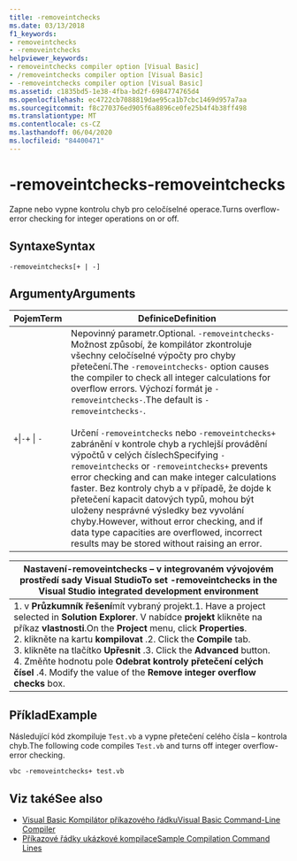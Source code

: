 ```yaml
---
title: -removeintchecks
ms.date: 03/13/2018
f1_keywords:
- removeintchecks
- -removeintchecks
helpviewer_keywords:
- removeintchecks compiler option [Visual Basic]
- /removeintchecks compiler option [Visual Basic]
- -removeintchecks compiler option [Visual Basic]
ms.assetid: c1835bd5-1e38-4fba-bd2f-6984774765d4
ms.openlocfilehash: ec4722cb7088819dae95ca1b7cbc1469d957a7aa
ms.sourcegitcommit: f8c270376ed905f6a8896ce0fe25b4f4b38ff498
ms.translationtype: MT
ms.contentlocale: cs-CZ
ms.lasthandoff: 06/04/2020
ms.locfileid: "84400471"
---
```

# <a name="-removeintchecks"></a><span data-ttu-id="f3e8c-102">-removeintchecks</span><span class="sxs-lookup"><span data-stu-id="f3e8c-102">-removeintchecks</span></span>
<span data-ttu-id="f3e8c-103">Zapne nebo vypne kontrolu chyb pro celočíselné operace.</span><span class="sxs-lookup"><span data-stu-id="f3e8c-103">Turns overflow-error checking for integer operations on or off.</span></span>  
  
## <a name="syntax"></a><span data-ttu-id="f3e8c-104">Syntaxe</span><span class="sxs-lookup"><span data-stu-id="f3e8c-104">Syntax</span></span>  
  
```console  
-removeintchecks[+ | -]  
```  
  
## <a name="arguments"></a><span data-ttu-id="f3e8c-105">Argumenty</span><span class="sxs-lookup"><span data-stu-id="f3e8c-105">Arguments</span></span>  
  
|<span data-ttu-id="f3e8c-106">Pojem</span><span class="sxs-lookup"><span data-stu-id="f3e8c-106">Term</span></span>|<span data-ttu-id="f3e8c-107">Definice</span><span class="sxs-lookup"><span data-stu-id="f3e8c-107">Definition</span></span>|  
|---|---|  
|<span data-ttu-id="f3e8c-108">`+`&#124;`-`</span><span class="sxs-lookup"><span data-stu-id="f3e8c-108">`+` &#124; `-`</span></span>|<span data-ttu-id="f3e8c-109">Nepovinný parametr.</span><span class="sxs-lookup"><span data-stu-id="f3e8c-109">Optional.</span></span> <span data-ttu-id="f3e8c-110">`-removeintchecks-`Možnost způsobí, že kompilátor zkontroluje všechny celočíselné výpočty pro chyby přetečení.</span><span class="sxs-lookup"><span data-stu-id="f3e8c-110">The `-removeintchecks-` option causes the compiler to check all integer calculations for overflow errors.</span></span> <span data-ttu-id="f3e8c-111">Výchozí formát je `-removeintchecks-`.</span><span class="sxs-lookup"><span data-stu-id="f3e8c-111">The default is `-removeintchecks-`.</span></span><br /><br /> <span data-ttu-id="f3e8c-112">Určení `-removeintchecks` nebo `-removeintchecks+` zabránění v kontrole chyb a rychlejší provádění výpočtů v celých číslech</span><span class="sxs-lookup"><span data-stu-id="f3e8c-112">Specifying `-removeintchecks` or `-removeintchecks+` prevents error checking and can make integer calculations faster.</span></span> <span data-ttu-id="f3e8c-113">Bez kontroly chyb a v případě, že dojde k přetečení kapacit datových typů, mohou být uloženy nesprávné výsledky bez vyvolání chyby.</span><span class="sxs-lookup"><span data-stu-id="f3e8c-113">However, without error checking, and if data type capacities are overflowed, incorrect results may be stored without raising an error.</span></span>|  
  
|<span data-ttu-id="f3e8c-114">Nastavení-removeintchecks – v integrovaném vývojovém prostředí sady Visual Studio</span><span class="sxs-lookup"><span data-stu-id="f3e8c-114">To set -removeintchecks in the Visual Studio integrated development environment</span></span>|  
|---|  
|<span data-ttu-id="f3e8c-115">1. v **Průzkumník řešení**mít vybraný projekt.</span><span class="sxs-lookup"><span data-stu-id="f3e8c-115">1.  Have a project selected in **Solution Explorer**.</span></span> <span data-ttu-id="f3e8c-116">V nabídce **projekt** klikněte na příkaz **vlastnosti**.</span><span class="sxs-lookup"><span data-stu-id="f3e8c-116">On the **Project** menu, click **Properties**.</span></span> <br /><span data-ttu-id="f3e8c-117">2. klikněte na kartu **kompilovat** .</span><span class="sxs-lookup"><span data-stu-id="f3e8c-117">2.  Click the **Compile** tab.</span></span><br /><span data-ttu-id="f3e8c-118">3. klikněte na tlačítko **Upřesnit** .</span><span class="sxs-lookup"><span data-stu-id="f3e8c-118">3.  Click the **Advanced** button.</span></span><br /><span data-ttu-id="f3e8c-119">4. Změňte hodnotu pole **Odebrat kontroly přetečení celých čísel** .</span><span class="sxs-lookup"><span data-stu-id="f3e8c-119">4.  Modify the value of the **Remove integer overflow checks** box.</span></span>|  
  
## <a name="example"></a><span data-ttu-id="f3e8c-120">Příklad</span><span class="sxs-lookup"><span data-stu-id="f3e8c-120">Example</span></span>  
 <span data-ttu-id="f3e8c-121">Následující kód zkompiluje `Test.vb` a vypne přetečení celého čísla – kontrola chyb.</span><span class="sxs-lookup"><span data-stu-id="f3e8c-121">The following code compiles `Test.vb` and turns off integer overflow-error checking.</span></span>  
  
```console
vbc -removeintchecks+ test.vb  
```  
  
## <a name="see-also"></a><span data-ttu-id="f3e8c-122">Viz také</span><span class="sxs-lookup"><span data-stu-id="f3e8c-122">See also</span></span>

- [<span data-ttu-id="f3e8c-123">Visual Basic Kompilátor příkazového řádku</span><span class="sxs-lookup"><span data-stu-id="f3e8c-123">Visual Basic Command-Line Compiler</span></span>](index.md)
- [<span data-ttu-id="f3e8c-124">Příkazové řádky ukázkové kompilace</span><span class="sxs-lookup"><span data-stu-id="f3e8c-124">Sample Compilation Command Lines</span></span>](sample-compilation-command-lines.md)
